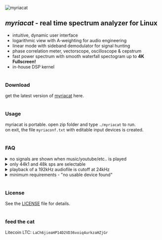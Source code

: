 ![myriacat](../main/myriacat.gif)

## *myriacat* - real time spectrum analyzer for Linux
- intuitive, dynamic user interface
- logarithmic view with A-weighting for audio engineering
- linear mode with sideband demodulator for signal hunting
- phase correlation meter, vectorscope, oscilloscope & cepstrum
- fast power spectrum with smooth waterfall spectogram up to **4K Fullscreen!**
- in-house DSP kernel<br><br>


### Download
get the latest version of [myriacat](https://github.com/myriacat/myriacat/releases/latest/download/myriacat_v1.0_beta.tar.gz) here.<br><br>


### Usage
myriacat is portable. open zip folder and type `./myriacat` to run.<br>
on exit, the file `myriaconf.txt` with editable input devices is created.<br><br>


### FAQ
<details>
<summary>no signals are shown when music/youtube/etc.. is played</summary>
linux does not route the speaker-output back to programs.<br>
you need a virtual adapter, a software or a hardware loopback (cable)<br>
easiest way with pulseaudio is to install "pavucontrol" and set "monitor of built-in Audio" under recording.
</details>

<details>
<summary>only 44k1 and 48k sps are selectable</summary>
those are the supported hardware rates. to use other samplerates, use a softwaredevice like "default" (OS does resampling).
</details>

<details>
<summary>playback of a 192kHz audiofile is cutoff at 24kHz</summary>
192ksps (96kHz signal) input will be shown if a suitable HW device is selected.<br>
to monitor recorded samples, the alsa config of linux needs to be modifed, as its usually capped at 48ksps (24khz).
</details>

<details>
<summary>minimum requirements - "no usable device found" </summary>
minimum requirements: Linux 64bit, X11, OpenGL, 24 bit stereo soundcard<br>
</details><br>


### License
See the [LICENSE](../main/LICENSE.txt) file for details.<br><br>

### feed the cat
Litecoin LTC: `LaCh6jieaHP14D2VD36voiq4urkzaHZjGr`<br>
